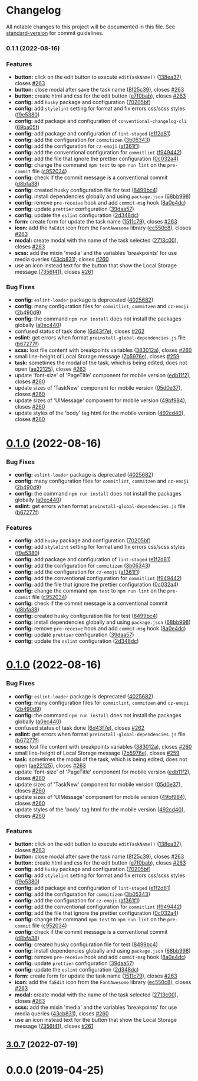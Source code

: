 # Changelog

All notable changes to this project will be documented in this file. See [standard-version](https://github.com/conventional-changelog/standard-version) for commit guidelines.

### 0.1.1 (2022-08-16)


### Features

* **button:** click on the edit button to execute `editTaskName()` ([138ea37](https://github.com/beatrizsmerino/vue-todolist/commit/138ea37ef980b3444f24893678c7cc58db5f87b3)), closes [#263](https://github.com/beatrizsmerino/vue-todolist/issues/263)
* **button:** close modal after save the task name ([8f25c39](https://github.com/beatrizsmerino/vue-todolist/commit/8f25c39f75d2f36331498e23dcf9a998d79201d3)), closes [#263](https://github.com/beatrizsmerino/vue-todolist/issues/263)
* **button:** create html and css for the edit button ([e7f0bab](https://github.com/beatrizsmerino/vue-todolist/commit/e7f0babe35bf2873f29284876418cfcfc8dd0c1d)), closes [#263](https://github.com/beatrizsmerino/vue-todolist/issues/263)
* **config:** add `husky` package and configuration ([70205bf](https://github.com/beatrizsmerino/vue-todolist/commit/70205bf14bd31837e6b6dbabb3d286bdfdde0344))
* **config:** add `stylelint` setting for format and fix errors css/scss styles ([f9e5380](https://github.com/beatrizsmerino/vue-todolist/commit/f9e538096299056809b1291c10242469c0f95d60))
* **config:** add package and configuration of `conventional-changelog-cli` ([69ba05f](https://github.com/beatrizsmerino/vue-todolist/commit/69ba05ff8c5e19dae7154c36aeea2c738f3cb163))
* **config:** add package and configuration of `lint-staged` ([e1f2d81](https://github.com/beatrizsmerino/vue-todolist/commit/e1f2d81b402d52e97ccaafd15a31f80eb0fd5a0f))
* **config:** add the configuration for `commitizen` ([3b05343](https://github.com/beatrizsmerino/vue-todolist/commit/3b053433de7d9de54f71ed57747d5b951e4bdbe9))
* **config:** add the configuration for `cz-emoji` ([af361f1](https://github.com/beatrizsmerino/vue-todolist/commit/af361f1056f991b905958d23136364915e732bc6))
* **config:** add the conventional configuration for `commitlint` ([f949442](https://github.com/beatrizsmerino/vue-todolist/commit/f949442aebf0bc629ab1310d610106bb735b5c25))
* **config:** add the file that ignore the prettier configuration ([0c032a4](https://github.com/beatrizsmerino/vue-todolist/commit/0c032a4410c2fbeeb3db150bd75fd276d1896fcf))
* **config:** change the command `npm test` to `npm run lint` on the `pre-commit` file ([c952034](https://github.com/beatrizsmerino/vue-todolist/commit/c952034c669079fa7ef031ec5b698083add3adf6))
* **config:** check if the commit message is a conventional commit ([d8bfa38](https://github.com/beatrizsmerino/vue-todolist/commit/d8bfa383db32771056f9c471e730f025a7c6ad34))
* **config:** created husky configuration file for test ([8499bc4](https://github.com/beatrizsmerino/vue-todolist/commit/8499bc45268ce2d1591bc0c2f4be5c05dd4c2a05))
* **config:** install dependencies globally and using `package.json` ([68bb998](https://github.com/beatrizsmerino/vue-todolist/commit/68bb998291dfa51536b17ff76b204294b34928cb))
* **config:** remove `pre-receive` hook and add `commit-msg` hook ([8a0e4dc](https://github.com/beatrizsmerino/vue-todolist/commit/8a0e4dc749b63d4034f4f4cc86113755e03f29bc))
* **config:** update `prettier` configuration ([39daa57](https://github.com/beatrizsmerino/vue-todolist/commit/39daa570632211d73bb8d4e9d2fb38d7a1ce6f6d))
* **config:** update the `eslint` configuration ([2d348dc](https://github.com/beatrizsmerino/vue-todolist/commit/2d348dcf88e48709fc46b26105e35aa0b2921163))
* **form:** create form for update the task name ([1511c79](https://github.com/beatrizsmerino/vue-todolist/commit/1511c794027265e9838e68e0b19f6db4b3827703)), closes [#263](https://github.com/beatrizsmerino/vue-todolist/issues/263)
* **icon:** add the `faEdit` icon from the `FontAwesome` library ([ec550c8](https://github.com/beatrizsmerino/vue-todolist/commit/ec550c8f81f9039434fad06ca1cdc64913afb100)), closes [#263](https://github.com/beatrizsmerino/vue-todolist/issues/263)
* **modal:** create modal with the name of the task selected ([2713c00](https://github.com/beatrizsmerino/vue-todolist/commit/2713c0084cec57c071d55c5fc57d70c76b2ade9b)), closes [#263](https://github.com/beatrizsmerino/vue-todolist/issues/263)
* **scss:** add the mixin 'media' and the variables 'breakpoints' for use media queries ([43cb831](https://github.com/beatrizsmerino/vue-todolist/commit/43cb831c4c79286cf85f6da9553aa6de6ae7df31)), closes [#260](https://github.com/beatrizsmerino/vue-todolist/issues/260)
* use an icon instead text for the button that show the Local Storage message ([7356f41](https://github.com/beatrizsmerino/vue-todolist/commit/7356f41b3f3fd2ebc63c31b3cab1df30b7cbf232)), closes [#261](https://github.com/beatrizsmerino/vue-todolist/issues/261)


### Bug Fixes

* **config:** `eslint-loader` package is deprecated ([4025682](https://github.com/beatrizsmerino/vue-todolist/commit/4025682d3b81c807452b9c60664870c42dbd9fa0))
* **config:** many configuration files for `commitlint`, `commitzen` and `cz-emoji` ([2b490d9](https://github.com/beatrizsmerino/vue-todolist/commit/2b490d983187233165a4dd50936e1517df487b37))
* **config:** the command `npm run install` does not install the packages globally ([a0ec440](https://github.com/beatrizsmerino/vue-todolist/commit/a0ec440a812cd190f7f7f9a35c6bda985b6f977c))
* confused status of task done ([6d43f7e](https://github.com/beatrizsmerino/vue-todolist/commit/6d43f7e5893ce12c52da10e1ffb65ed9301c191e)), closes [#262](https://github.com/beatrizsmerino/vue-todolist/issues/262)
* **eslint:** get errors when format `preinstall-global-dependencies.js` file ([b67277f](https://github.com/beatrizsmerino/vue-todolist/commit/b67277f0c5d41d2b92a05b09c4bdb5e46b3869b5))
* **scss:** lost file content with breakpoints variables ([383012a](https://github.com/beatrizsmerino/vue-todolist/commit/383012aa07ee8362e1336725ab53417c01d329db)), closes [#260](https://github.com/beatrizsmerino/vue-todolist/issues/260)
* small line-height of Local Storage message ([7b5976e](https://github.com/beatrizsmerino/vue-todolist/commit/7b5976eeeb3c725aa120208764b7640067375aed)), closes [#259](https://github.com/beatrizsmerino/vue-todolist/issues/259)
* **task:** sometimes the modal of the task, which is being edited, does not open ([ae22125](https://github.com/beatrizsmerino/vue-todolist/commit/ae22125c932b7797eef2caba7f1bb9e6fb0b8cdc)), closes [#263](https://github.com/beatrizsmerino/vue-todolist/issues/263)
* update 'font-size' of 'PageTitle' component for mobile version ([edb11f2](https://github.com/beatrizsmerino/vue-todolist/commit/edb11f29b903e5ce29f6ac5f04d25f90de00c301)), closes [#260](https://github.com/beatrizsmerino/vue-todolist/issues/260)
* update sizes of 'TaskNew' component for mobile version ([05d0e37](https://github.com/beatrizsmerino/vue-todolist/commit/05d0e379b1d2f1e8b5b42f0ae181ec914f30029a)), closes [#260](https://github.com/beatrizsmerino/vue-todolist/issues/260)
* update sizes of 'UIMessage' component for mobile version ([49bf984](https://github.com/beatrizsmerino/vue-todolist/commit/49bf9848ae164c543f1525d82f0ab9d03a2cb465)), closes [#260](https://github.com/beatrizsmerino/vue-todolist/issues/260)
* update styles of the 'body' tag html for the mobile version ([492cd40](https://github.com/beatrizsmerino/vue-todolist/commit/492cd405d3961c87e9308422b5e52c41fd3e99b0)), closes [#260](https://github.com/beatrizsmerino/vue-todolist/issues/260)

# [0.1.0](https://github.com/beatrizsmerino/vue-todolist/compare/3.1.0...0.1.0) (2022-08-16)


### Bug Fixes

* **config:** `eslint-loader` package is deprecated ([4025682](https://github.com/beatrizsmerino/vue-todolist/commit/4025682d3b81c807452b9c60664870c42dbd9fa0))
* **config:** many configuration files for `commitlint`, `commitzen` and `cz-emoji` ([2b490d9](https://github.com/beatrizsmerino/vue-todolist/commit/2b490d983187233165a4dd50936e1517df487b37))
* **config:** the command `npm run install` does not install the packages globally ([a0ec440](https://github.com/beatrizsmerino/vue-todolist/commit/a0ec440a812cd190f7f7f9a35c6bda985b6f977c))
* **eslint:** get errors when format `preinstall-global-dependencies.js` file ([b67277f](https://github.com/beatrizsmerino/vue-todolist/commit/b67277f0c5d41d2b92a05b09c4bdb5e46b3869b5))


### Features

* **config:** add `husky` package and configuration ([70205bf](https://github.com/beatrizsmerino/vue-todolist/commit/70205bf14bd31837e6b6dbabb3d286bdfdde0344))
* **config:** add `stylelint` setting for format and fix errors css/scss styles ([f9e5380](https://github.com/beatrizsmerino/vue-todolist/commit/f9e538096299056809b1291c10242469c0f95d60))
* **config:** add package and configuration of `lint-staged` ([e1f2d81](https://github.com/beatrizsmerino/vue-todolist/commit/e1f2d81b402d52e97ccaafd15a31f80eb0fd5a0f))
* **config:** add the configuration for `commitizen` ([3b05343](https://github.com/beatrizsmerino/vue-todolist/commit/3b053433de7d9de54f71ed57747d5b951e4bdbe9))
* **config:** add the configuration for `cz-emoji` ([af361f1](https://github.com/beatrizsmerino/vue-todolist/commit/af361f1056f991b905958d23136364915e732bc6))
* **config:** add the conventional configuration for `commitlint` ([f949442](https://github.com/beatrizsmerino/vue-todolist/commit/f949442aebf0bc629ab1310d610106bb735b5c25))
* **config:** add the file that ignore the prettier configuration ([0c032a4](https://github.com/beatrizsmerino/vue-todolist/commit/0c032a4410c2fbeeb3db150bd75fd276d1896fcf))
* **config:** change the command `npm test` to `npm run lint` on the `pre-commit` file ([c952034](https://github.com/beatrizsmerino/vue-todolist/commit/c952034c669079fa7ef031ec5b698083add3adf6))
* **config:** check if the commit message is a conventional commit ([d8bfa38](https://github.com/beatrizsmerino/vue-todolist/commit/d8bfa383db32771056f9c471e730f025a7c6ad34))
* **config:** created husky configuration file for test ([8499bc4](https://github.com/beatrizsmerino/vue-todolist/commit/8499bc45268ce2d1591bc0c2f4be5c05dd4c2a05))
* **config:** install dependencies globally and using `package.json` ([68bb998](https://github.com/beatrizsmerino/vue-todolist/commit/68bb998291dfa51536b17ff76b204294b34928cb))
* **config:** remove `pre-receive` hook and add `commit-msg` hook ([8a0e4dc](https://github.com/beatrizsmerino/vue-todolist/commit/8a0e4dc749b63d4034f4f4cc86113755e03f29bc))
* **config:** update `prettier` configuration ([39daa57](https://github.com/beatrizsmerino/vue-todolist/commit/39daa570632211d73bb8d4e9d2fb38d7a1ce6f6d))
* **config:** update the `eslint` configuration ([2d348dc](https://github.com/beatrizsmerino/vue-todolist/commit/2d348dcf88e48709fc46b26105e35aa0b2921163))



# [0.1.0](https://github.com/beatrizsmerino/vue-todolist/compare/3.1.0...0.1.0) (2022-08-16)


### Bug Fixes

* **config:** `eslint-loader` package is deprecated ([4025682](https://github.com/beatrizsmerino/vue-todolist/commit/4025682d3b81c807452b9c60664870c42dbd9fa0))
* **config:** many configuration files for `commitlint`, `commitzen` and `cz-emoji` ([2b490d9](https://github.com/beatrizsmerino/vue-todolist/commit/2b490d983187233165a4dd50936e1517df487b37))
* **config:** the command `npm run install` does not install the packages globally ([a0ec440](https://github.com/beatrizsmerino/vue-todolist/commit/a0ec440a812cd190f7f7f9a35c6bda985b6f977c))
* confused status of task done ([6d43f7e](https://github.com/beatrizsmerino/vue-todolist/commit/6d43f7e5893ce12c52da10e1ffb65ed9301c191e)), closes [#262](https://github.com/beatrizsmerino/vue-todolist/issues/262)
* **eslint:** get errors when format `preinstall-global-dependencies.js` file ([b67277f](https://github.com/beatrizsmerino/vue-todolist/commit/b67277f0c5d41d2b92a05b09c4bdb5e46b3869b5))
* **scss:** lost file content with breakpoints variables ([383012a](https://github.com/beatrizsmerino/vue-todolist/commit/383012aa07ee8362e1336725ab53417c01d329db)), closes [#260](https://github.com/beatrizsmerino/vue-todolist/issues/260)
* small line-height of Local Storage message ([7b5976e](https://github.com/beatrizsmerino/vue-todolist/commit/7b5976eeeb3c725aa120208764b7640067375aed)), closes [#259](https://github.com/beatrizsmerino/vue-todolist/issues/259)
* **task:** sometimes the modal of the task, which is being edited, does not open ([ae22125](https://github.com/beatrizsmerino/vue-todolist/commit/ae22125c932b7797eef2caba7f1bb9e6fb0b8cdc)), closes [#263](https://github.com/beatrizsmerino/vue-todolist/issues/263)
* update 'font-size' of 'PageTitle' component for mobile version ([edb11f2](https://github.com/beatrizsmerino/vue-todolist/commit/edb11f29b903e5ce29f6ac5f04d25f90de00c301)), closes [#260](https://github.com/beatrizsmerino/vue-todolist/issues/260)
* update sizes of 'TaskNew' component for mobile version ([05d0e37](https://github.com/beatrizsmerino/vue-todolist/commit/05d0e379b1d2f1e8b5b42f0ae181ec914f30029a)), closes [#260](https://github.com/beatrizsmerino/vue-todolist/issues/260)
* update sizes of 'UIMessage' component for mobile version ([49bf984](https://github.com/beatrizsmerino/vue-todolist/commit/49bf9848ae164c543f1525d82f0ab9d03a2cb465)), closes [#260](https://github.com/beatrizsmerino/vue-todolist/issues/260)
* update styles of the 'body' tag html for the mobile version ([492cd40](https://github.com/beatrizsmerino/vue-todolist/commit/492cd405d3961c87e9308422b5e52c41fd3e99b0)), closes [#260](https://github.com/beatrizsmerino/vue-todolist/issues/260)


### Features

* **button:** click on the edit button to execute `editTaskName()` ([138ea37](https://github.com/beatrizsmerino/vue-todolist/commit/138ea37ef980b3444f24893678c7cc58db5f87b3)), closes [#263](https://github.com/beatrizsmerino/vue-todolist/issues/263)
* **button:** close modal after save the task name ([8f25c39](https://github.com/beatrizsmerino/vue-todolist/commit/8f25c39f75d2f36331498e23dcf9a998d79201d3)), closes [#263](https://github.com/beatrizsmerino/vue-todolist/issues/263)
* **button:** create html and css for the edit button ([e7f0bab](https://github.com/beatrizsmerino/vue-todolist/commit/e7f0babe35bf2873f29284876418cfcfc8dd0c1d)), closes [#263](https://github.com/beatrizsmerino/vue-todolist/issues/263)
* **config:** add `husky` package and configuration ([70205bf](https://github.com/beatrizsmerino/vue-todolist/commit/70205bf14bd31837e6b6dbabb3d286bdfdde0344))
* **config:** add `stylelint` setting for format and fix errors css/scss styles ([f9e5380](https://github.com/beatrizsmerino/vue-todolist/commit/f9e538096299056809b1291c10242469c0f95d60))
* **config:** add package and configuration of `lint-staged` ([e1f2d81](https://github.com/beatrizsmerino/vue-todolist/commit/e1f2d81b402d52e97ccaafd15a31f80eb0fd5a0f))
* **config:** add the configuration for `commitizen` ([3b05343](https://github.com/beatrizsmerino/vue-todolist/commit/3b053433de7d9de54f71ed57747d5b951e4bdbe9))
* **config:** add the configuration for `cz-emoji` ([af361f1](https://github.com/beatrizsmerino/vue-todolist/commit/af361f1056f991b905958d23136364915e732bc6))
* **config:** add the conventional configuration for `commitlint` ([f949442](https://github.com/beatrizsmerino/vue-todolist/commit/f949442aebf0bc629ab1310d610106bb735b5c25))
* **config:** add the file that ignore the prettier configuration ([0c032a4](https://github.com/beatrizsmerino/vue-todolist/commit/0c032a4410c2fbeeb3db150bd75fd276d1896fcf))
* **config:** change the command `npm test` to `npm run lint` on the `pre-commit` file ([c952034](https://github.com/beatrizsmerino/vue-todolist/commit/c952034c669079fa7ef031ec5b698083add3adf6))
* **config:** check if the commit message is a conventional commit ([d8bfa38](https://github.com/beatrizsmerino/vue-todolist/commit/d8bfa383db32771056f9c471e730f025a7c6ad34))
* **config:** created husky configuration file for test ([8499bc4](https://github.com/beatrizsmerino/vue-todolist/commit/8499bc45268ce2d1591bc0c2f4be5c05dd4c2a05))
* **config:** install dependencies globally and using `package.json` ([68bb998](https://github.com/beatrizsmerino/vue-todolist/commit/68bb998291dfa51536b17ff76b204294b34928cb))
* **config:** remove `pre-receive` hook and add `commit-msg` hook ([8a0e4dc](https://github.com/beatrizsmerino/vue-todolist/commit/8a0e4dc749b63d4034f4f4cc86113755e03f29bc))
* **config:** update `prettier` configuration ([39daa57](https://github.com/beatrizsmerino/vue-todolist/commit/39daa570632211d73bb8d4e9d2fb38d7a1ce6f6d))
* **config:** update the `eslint` configuration ([2d348dc](https://github.com/beatrizsmerino/vue-todolist/commit/2d348dcf88e48709fc46b26105e35aa0b2921163))
* **form:** create form for update the task name ([1511c79](https://github.com/beatrizsmerino/vue-todolist/commit/1511c794027265e9838e68e0b19f6db4b3827703)), closes [#263](https://github.com/beatrizsmerino/vue-todolist/issues/263)
* **icon:** add the `faEdit` icon from the `FontAwesome` library ([ec550c8](https://github.com/beatrizsmerino/vue-todolist/commit/ec550c8f81f9039434fad06ca1cdc64913afb100)), closes [#263](https://github.com/beatrizsmerino/vue-todolist/issues/263)
* **modal:** create modal with the name of the task selected ([2713c00](https://github.com/beatrizsmerino/vue-todolist/commit/2713c0084cec57c071d55c5fc57d70c76b2ade9b)), closes [#263](https://github.com/beatrizsmerino/vue-todolist/issues/263)
* **scss:** add the mixin 'media' and the variables 'breakpoints' for use media queries ([43cb831](https://github.com/beatrizsmerino/vue-todolist/commit/43cb831c4c79286cf85f6da9553aa6de6ae7df31)), closes [#260](https://github.com/beatrizsmerino/vue-todolist/issues/260)
* use an icon instead text for the button that show the Local Storage message ([7356f41](https://github.com/beatrizsmerino/vue-todolist/commit/7356f41b3f3fd2ebc63c31b3cab1df30b7cbf232)), closes [#261](https://github.com/beatrizsmerino/vue-todolist/issues/261)



## [3.0.7](https://github.com/beatrizsmerino/vue-todolist/compare/3.0.6...3.0.7) (2022-07-19)



# 0.0.0 (2019-04-25)
